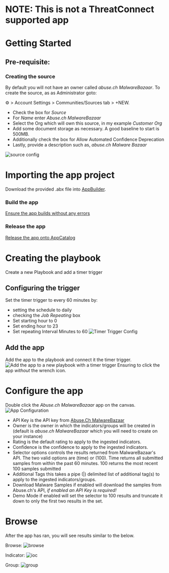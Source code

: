 # NOTE: This is not a ThreatConnect supported app

# Getting Started

## Pre-requisite:

### Creating the source
By default you will not have an owner called *_abuse.ch MalwareBazaar_*. To create the source, as as Administrator goto:

⚙️ > Account Settings > Communities/Sources tab > +NEW.
- Check the box for _Source_
- For _Name_ enter _Abuse.ch MalwareBazaar_
- Select the Org which will own this source, in my example _Customer Org_
- Add some document storage as necessary. A good baseline to start is 500MB.
- Additionally check the box for Allow Automated Confidence Deprecation
- Lastly, provide a description such as, _abuse.ch Malware Bazaar_

![source config](images/source_config.png)


# Importing the app project
Download the provided .abx file into [AppBuilder](https://training.threatconnect.com/learn/article/app-builder-kb-article#2.3).

### Build the app
[Ensure the app builds without any errors](https://training.threatconnect.com/learn/article/app-builder-kb-article#3.11)

### Release the app
[Release the app onto AppCatalog](https://training.threatconnect.com/learn/article/app-builder-kb-article#3.13)

# Creating the playbook
Create a new Playbook and add a timer trigger

## Configuring the trigger
Set the timer trigger to every 60 minutes by:
- setting the schedule to daily
- checking the _Job Repeating_ box
- Set starting hour to 0
- Set ending hour to 23
- Set repeating Interval Minutes to 60
![Timer Trigger Config](images/trigger.png)

## Add the app
Add the app to the playbook and connect it the timer trigger.
![Add the app to a new playbook with a timer trigger](images/choose_app.png) Ensuring to click the app _without_ the wrench icon.

# Configure the app
Double click the _Abuse.ch MalwareBazaar_ app on the canvas.
![App Configuration](images/app_config.png)

- API Key is the API key from [Abuse.Ch MalwareBazaar](https://bazaar.abuse.ch/api/#api_key)
- Owner is the owner in which the indicators/groups will be created in (default is *_abuse.ch MalwareBazaar_* which you will need to create on your instance)
- Rating is the default rating to apply to the ingested indicators.
- Confidence is the confidence to apply to the ingested indicators.
- Selector options controls the results returned from MalwareBazaar's API. The two valid options are (time) or (100). Time returns all submitted samples from within the past 60  minutes. 100 returns the most recent 100 samples submitted
- Additional Tags this takes a pipe (|) delimited list of additional tag(s) to apply to the ingested indicators/groups.
- Download Malware Samples if enabled will download the samples from Abuse.ch's API, *if enabled an API Key is required!*
- Demo Mode if enabled will set the selector to 100 results and truncate it down to only the first two results in the set.

# Browse
After the app has ran, you will see results similar to the below.

Browse:
![browse](images/browse.png)

Indicator:
![ioc](images/ioc.png)

Group:
![group](images/group.png)